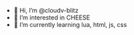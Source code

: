 - 👋 Hi, I’m @cloudv-blitz
- 👀 I’m interested in CHEESE
- 🌱 I’m currently learning lua, html, js, css

